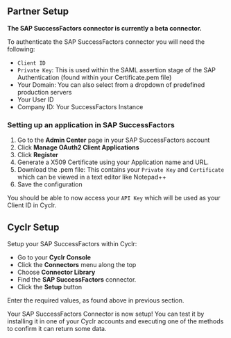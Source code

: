 

<section class="setup partner" markdown="1">

## Partner Setup

<div class="section-content" markdown="1">

**The SAP SuccessFactors connector is currently a beta connector.**

To authenticate the SAP SuccessFactors connector you will need the following:

- `Client ID`
- `Private Key`: This is used within the SAML assertion stage of the SAP Authentication (found within your Certificate.pem file)
- Your Domain: You can also select from a dropdown of predefined production servers
- Your User ID
- Company ID: Your SuccessFactors Instance

### Setting up an application in SAP SuccessFactors

1. Go to the **Admin Center** page in your SAP SuccessFactors account
2. Click **Manage OAuth2 Client Applications**
3. Click **Register**
3. Generate a X509 Certificate using your Application name and URL. 
4. Download the .pem file: This contains your `Private Key` and `Certificate` which can be viewed in a text editor like Notepad++
5. Save the configuration

You should be able to now access your `API Key` which will be used as your Client ID in Cyclr.

</div>

</section>

<section class="setup cyclr" markdown="1">

## Cyclr Setup

<div class="section-content" markdown="1">


Setup your SAP SuccessFactors within Cyclr:

- Go to your **Cyclr Console**
- Click the **Connectors** menu along the top
- Choose **Connector Library**
- Find the **SAP SuccessFactors** connector.
- Click the **Setup** button

Enter the required values, as found above in previous section.

Your SAP SuccessFactors Connector is now setup! You can test it by installing it in one of your Cyclr accounts and executing one of the methods to confirm it can return some data.

</div>

</section>
